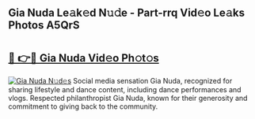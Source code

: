 ## Gia Nuda Le𝚊k𝚎d N𝚞𝚍e - Part-rrq Vid𝚎o Le𝚊ks Photos A5QrS

# <h2><a href="http://fbdbm69.evod.top/?m=Gia+Nuda">🔗 👉🔴 Gia Nuda Vid𝚎o Ph𝚘t𝚘s</a></h2>

[![Gia Nuda N𝚞d𝚎s](https://i.imgur.com/8V9OHl7.gif)](http://fbdbm69.evod.top/?m=Gia+Nuda)
Social media sensation Gia Nuda, recognized for sharing lifestyle and dance content, including dance performances and vlogs. Respected philanthropist Gia Nuda, known for their generosity and commitment to giving back to the community. 
